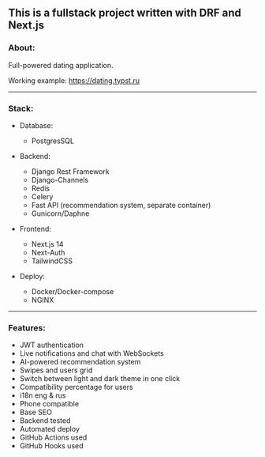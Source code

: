 ## This is a fullstack project written with DRF and Next.js
### About:
Full-powered dating application.

Working example: https://dating.typst.ru

___
### Stack:

- Database:
  - PostgresSQL

- Backend:
  - Django Rest Framework
  - Django-Channels
  - Redis
  - Celery
  - Fast API (recommendation system, separate container)
  - Gunicorn/Daphne

- Frontend:
  - Next.js 14
  - Next-Auth
  - TailwindCSS

- Deploy:
  - Docker/Docker-compose
  - NGINX
___
### Features:

- JWT authentication
- Live notifications and chat with WebSockets
- AI-powered recommendation system
- Swipes and users grid
- Switch between light and dark theme in one click
- Compatibility percentage for users
- i18n eng & rus
- Phone compatible
- Base SEO
- Backend tested
- Automated deploy
- GitHub Actions used
- GitHub Hooks used
